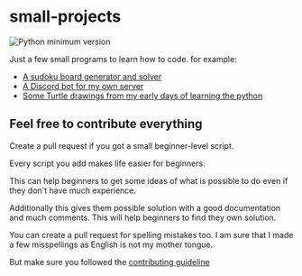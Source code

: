 # small-projects

![Python minimum version](https://img.shields.io/badge/Projects-5-brightgreen)

Just a few small programs to learn how to code.
for example:

- [A sudoku board generator and solver](https://github.com/DMeurer/small-projects/tree/main/Python/Sudoku)
- [A Discord bot for my own server](https://github.com/DMeurer/small-projects/tree/main/NodeJS/discord-bot)
- [Some Turtle drawings from my early days of learning the python](https://github.com/DMeurer/small-projects/tree/main/Python/turtle-drawing)

## Feel free to contribute everything

Create a pull request if you got a small beginner-level script.

Every script you add makes life easier for beginners.

This can help beginners to get some ideas of what is possible to do even if they don't have much experience.

Additionally this gives them possible solution with a good documentation and much comments. This will help beginners to find they own solution.

You can create a pull request for spelling mistakes too. I am sure that I made a few misspellings as English is not my mother tongue.

But make sure you followed the [contributing guideline](https://github.com/DMeurer/small-projects/blob/main/CONTRIBUTING.md)
